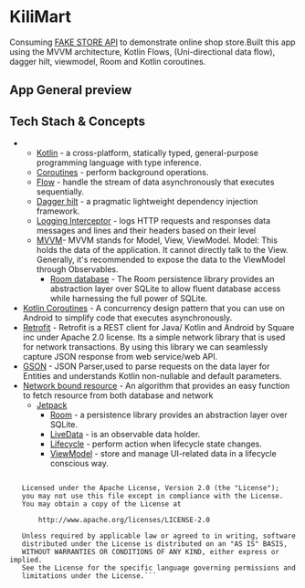 # KiliMart
Consuming [FAKE STORE API](https://fakestoreapi.com/) to demonstrate online shop store.Built this app using the MVVM architecture, Kotlin Flows, (Uni-directional data flow), dagger hilt, viewmodel, Room  and Kotlin coroutines.

## App General preview



## Tech Stach & Concepts
- 
    * [Kotlin](https://kotlinlang.org/) - a cross-platform, statically typed, general-purpose programming language with type inference.
    * [Coroutines](https://kotlinlang.org/docs/reference/coroutines-overview.html) - perform background operations.
    * [Flow](https://kotlinlang.org/docs/reference/coroutines/flow.html) - handle the stream of data asynchronously that executes sequentially.
    * [Dagger hilt](https://dagger.dev/hilt/) - a pragmatic lightweight dependency injection framework.
    - [Logging Interceptor](https://github.com/square/okhttp/blob/master/okhttp-logging-interceptor/README.md) -  logs HTTP requests and responses data messages and lines and their headers based on their level
    - [MVVM](https://developer.android.com/topic/architecture)- MVVM stands for Model, View, ViewModel. Model: This holds the data of the application. It cannot directly talk to the View. Generally, it's recommended to expose the data to the ViewModel through Observables.
        - [Room database](https://developer.android.com/training/data-storage/room) - The Room persistence library provides an abstraction layer over SQLite to allow fluent database access while harnessing the full power of SQLite.
- [Kotlin Coroutines](https://developer.android.com/kotlin/coroutines) - A concurrency design pattern that you can use on Android to simplify code that executes asynchronously.
- [Retrofit](https://square.github.io/retrofit) -  Retrofit is a REST client for Java/ Kotlin and Android by Square inc under Apache 2.0 license. Its a simple network library that is used for network transactions. By using this library we can seamlessly capture JSON response from web service/web API.
- [GSON](https://github.com/square/gson) - JSON Parser,used to parse requests on the data layer for Entities and understands Kotlin non-nullable and default parameters.
- [Network bound resource]() - An algorithm that provides an easy function to fetch resource from both database and network
    * [Jetpack](https://developer.android.com/jetpack)
        * [Room](https://developer.android.com/topic/libraries/architecture/room) - a persistence library provides an abstraction layer over SQLite.
        * [LiveData](https://developer.android.com/topic/libraries/architecture/livedata) - is an observable data holder.
        * [Lifecycle](https://developer.android.com/topic/libraries/architecture/lifecycle) - perform action when lifecycle state changes.
        * [ViewModel](https://developer.android.com/topic/libraries/architecture/viewmodel) - store and manage UI-related data in a lifecycle conscious way.



```Copyright 2022 Muindi Stephen 

   Licensed under the Apache License, Version 2.0 (the "License");
   you may not use this file except in compliance with the License.
   You may obtain a copy of the License at

       http://www.apache.org/licenses/LICENSE-2.0

   Unless required by applicable law or agreed to in writing, software
   distributed under the License is distributed on an "AS IS" BASIS,
   WITHOUT WARRANTIES OR CONDITIONS OF ANY KIND, either express or implied.
   See the License for the specific language governing permissions and
   limitations under the License.```


 
